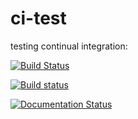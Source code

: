 # ci-test
testing continual integration: 

[![Build Status](https://travis-ci.org/cmhughes/ci-test.svg?branch=master)](https://travis-ci.org/cmhughes/ci-test)

[![Build status](https://ci.appveyor.com/api/projects/status/github/cmhughes/ci-test?branch=master&svg=true)](https://ci.appveyor.com/project/cmhughes/ci-test)

[![Documentation Status](https://readthedocs.org/projects/ci-test/badge/?version=latest)](http://ci-test.readthedocs.io/en/latest/?badge=latest)

